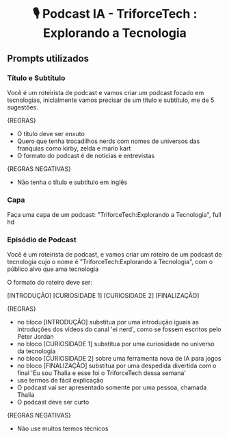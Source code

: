 <h1 align=center>🎙️ Podcast IA - TriforceTech : Explorando a Tecnologia</h1> 

## Prompts utilizados

### Título e Subtítulo

Você é um roteirista de podcast e vamos criar um podcast focado em tecnologias, inicialmente vamos precisar de um título e subtítulo, me de 5 sugestões.

{REGRAS}
- O título deve ser enxuto
- Quero que tenha trocadilhos nerds com nomes de universos das franquias como kirby, zelda e mario kart
- O formato do podcast é de notícias e entrevistas

{REGRAS NEGATIVAS}
- Não tenha o título e subtítulo em inglês

### Capa
Faça uma capa de um podcast: "TriforceTech:Explorando a Tecnologia", full hd

### Episódio de Podcast
Você é um roteirista de podcast, e vamos criar um  roteiro de um podcast de tecnologia cujo o nome é "TriforceTech:Explorando a Tecnologia", com o público alvo que ama tecnologia

O formato do roteiro deve ser:

[INTRODUÇÃO]
[CURIOSIDADE 1]
[CURIOSIDADE 2]
[FINALIZAÇÃO]

{REGRAS}
- no bloco [INTRODUÇÃO] substitua por uma introdução iguais as introduções dos vídeos do canal 'ei nerd', como se fossem escritos pelo Peter Jordan
- no bloco [CURIOSIDADE 1] substitua por uma curiosidade no universo da tecnologia
- no bloco [CURIOSIDADE 2] sobre uma ferramenta nova de IA para jogos
- no bloco [FINALIZAÇÃO] substitua por uma despedida divertida com o final 'Eu sou Thalia e esse foi o TriforceTech dessa semana'
- use termos de fácil explicação
- O podcast vai ser apresentado somente por uma pessoa, chamada Thalia
- O podcast deve ser curto

{REGRAS NEGATIVAS}
- Não use muitos termos técnicos
